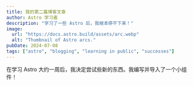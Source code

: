 ```yaml
---
title: 我的第二篇博客文章
author: Astro 学习者
description: "学习了一些 Astro 后，我根本停不下来！"
image:
  url: "https://docs.astro.build/assets/arc.webp"
  alt: "Thumbnail of Astro arcs."
pubDate: 2024-07-08
tags: ["astro", "blogging", "learning in public", "successes"]
---
```


在学习 Astro 大约一周后，我决定尝试些新的东西。我编写并导入了一个小组件！
